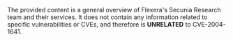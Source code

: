 The provided content is a general overview of Flexera's Secunia Research team and their services. It does not contain any information related to specific vulnerabilities or CVEs, and therefore is **UNRELATED** to CVE-2004-1641.